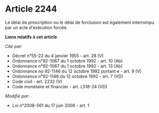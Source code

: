 # Article 2244

Le délai de prescription ou le délai de forclusion est également interrompu par un acte d'exécution forcée.

**Liens relatifs à cet article**

_Cité par_:

  - Décret n°55-22 du 4 janvier 1955 - art. 28 (V)
  - Ordonnance n°92-1067 du 1 octobre 1992 - art. 10 (Ab)
  - Ordonnance n°92-1067 du 1 octobre 1992 - art. 13 (Ab)
  - Ordonnance no 92-1146 du 12 octobre 1992 portant e - art. 9 (V)
  - Ordonnance n°92-1146 du 12 octobre 1992 - art. 7 (VD)
  - Code civil - art. 2232 (V)
  - Code monétaire et financier - art. L518-24 (VD)

_Modifié par_:

  - Loi n°2008-561 du 17 juin 2008 - art. 1
